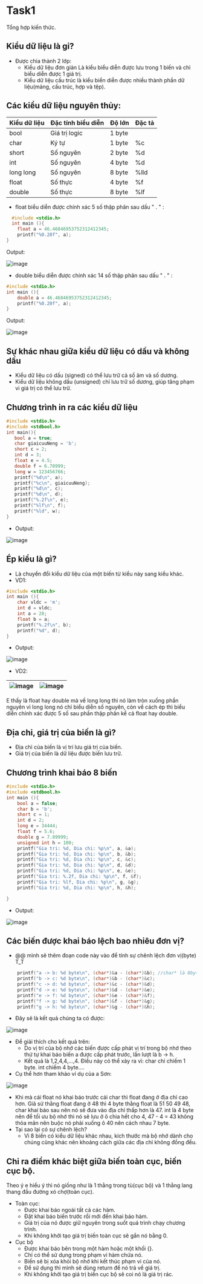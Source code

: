 # Task1
Tổng hợp kiến thức.
## Kiểu dữ liệu là gi?
- Được chia thành 2 lớp:
   - Kiểu dữ liệu đơn giản Là kiểu biểu diễn được lưu trong 1 biến và chỉ biểu diễn được 1 giá trị.
   - Kiểu dữ liệu cấu trúc là kiểu biển diễn được nhiều thành phần dữ liệu(mảng, cấu trúc, hợp và tệp).
## Các kiểu dữ liệu nguyên thủy:
| Kiểu dữ liệu | Đặc tính biểu diễn | Độ lớn | Đặc tả | 
| ------------ | ------------------ | ------ | ------ |
| bool | Giá trị logic | 1 byte |  |
| char | Ký tự | 1 byte | %c | 
| short | Số nguyên | 2 byte | %d |
| int | Số nguyên | 4 byte | %d |
| long long | Số nguyên | 8 byte | %lld |
| float | Số thực | 4 byte | %f |
| double | Số thực | 8 byte | %lf |
- float biểu diễn được chính xác 5 số thập phân sau dấu " . " :
``` C
  #include <stdio.h>
  int main (){
	float a = 46.46846953752312412345;
	printf("%0.20f", a);
}
```
Output:

![image](https://github.com/user-attachments/assets/746e9e7c-3e5c-4bba-ba84-0dfea0158aaf)

- double biểu diễn được chính xác 14 số thập phân sau dấu " . " :
``` C
#include <stdio.h>
int main (){
	double a = 46.46846953752312412345;
	printf("%0.20f", a);
}
```
Output:

![image](https://github.com/user-attachments/assets/636aa3d3-5d59-4e92-81b5-4007a6dc27de)


## Sự khác nhau giữa kiểu dữ liệu có dấu và không dấu
- Kiểu dữ liệu có dấu (signed) có thể lưu trữ cả số âm và số dương.
- Kiểu dữ liệu không dấu (unsigned) chỉ lưu trữ số dương, giúp tăng phạm vi giá trị có thể lưu trữ.
## Chương trình in ra các kiểu dữ liệu
 ``` C
#include <stdio.h>
#include <stdbool.h>
int main(){
	bool a = true;
	char giaicuuNeng = 'b';
	short c = 2;
	int d = 3;
	float e = 4.5;
	double f = 6.78999;
	long w = 123456766; 
	printf("%d\n", a);
	printf("%c\n", giaicuuNeng);
	printf("%d\n", c);
	printf("%d\n", d);
	printf("%.2f\n", e);
	printf("%lf\n", f);
	printf("%ld", w);
}
```
- Output:

![image](https://github.com/user-attachments/assets/d823da92-97de-4ca1-b7f8-711930b4a624)


## Ép kiểu là gì?
- Là chuyển đổi kiểu dữ liệu của một biến từ kiểu này sang kiểu khác.
- VD1:
```C
#include <stdio.h>
int main (){
	char vldc = 'm';
	int d = vldc;
	int a = 28;
	float b = a;
	printf("%.2f\n", b);
	printf("%d", d);
}
```
- Output:

![image](https://github.com/user-attachments/assets/c62448d7-393b-4a81-87a1-77e244ec54cf)

- VD2:

| ![image](https://github.com/user-attachments/assets/8a8f819c-7682-46be-aabb-4202646a21c8) | ![image](https://github.com/user-attachments/assets/a37fc533-b0d3-4c31-9c18-962d66dac54d) |
|-----------------------------------------------------------------------------------------|-----------------------------------------------------------------------------------------|

E thấy là float hay double mà về long long thì nó làm tròn xuống phần nguyên vì long long nó chỉ biểu diễn số nguyên, còn về cách ép thì biểu diễn chính xác được 5 số sau phần thập phân kể cả float hay double.
## Địa chỉ, giá trị của biến là gì?
- Địa chỉ của biến là vị trí lưu giá trị của biến.
- Giá trị của biến là dữ liệu được biến lưu trữ.
## Chương trình khai báo 8 biến
``` C
#include <stdio.h>
#include <stdbool.h>
int main (){
	bool a = false;
	char b = 'b';
	short c = 1;
	int d = 2;
	long e = 34444;
	float f = 5.6;
	double g = 7.89999;
	unsigned int h = 100;
    printf("Gia tri: %d, Dia chi: %p\n", a, &a);
    printf("Gia tri: %d, Dia chi: %p\n", b, &b);
    printf("Gia tri: %d, Dia chi: %p\n", c, &c);
    printf("Gia tri: %d, Dia chi: %p\n", d, &d);
    printf("Gia tri: %d, Dia chi: %p\n", e, &e);
    printf("Gia tri: %.2f, Dia chi: %p\n", f, &f);
    printf("Gia tri: %lf, Dia chi: %p\n", g, &g);
    printf("Gia tri: %d, Dia chi: %p\n", h, &h);

}
```
- Output:
  
![image](https://github.com/user-attachments/assets/1aec92da-c948-4d52-bbce-5f9279276806)

## Các biến được khai báo lệch bao nhiêu đơn vị?
 - @@ mình sẽ thêm đoạn code này vào để tính sự chênh lệch đơn vị(byte) T_T
``` C
    printf("a -> b: %d byte\n", (char*)&a - (char*)&b); //char* là 8byte nha, không ép kiểu thì nó báo lỗi nên phải ép sang kiểu nào 8byte cho tương ứng với độ lớn của địa chỉ là được, ở đây chắc đều code chương trình 64bit nên sẽ là độ lớn địa chỉ mặc định 8byte 
    printf("b -> c: %d byte\n", (char*)&b - (char*)&c);
    printf("c -> d: %d byte\n", (char*)&c - (char*)&d);
    printf("d -> e: %d byte\n", (char*)&d - (char*)&e);
    printf("e -> f: %d byte\n", (char*)&e - (char*)&f);
    printf("f -> g: %d byte\n", (char*)&f - (char*)&g);
    printf("g -> h: %d byte\n", (char*)&g - (char*)&h);
```
- Đây sẽ là kết quả chúng ta có được:
 
![image](https://github.com/user-attachments/assets/86f08f6e-af90-474f-a10a-ec5634db0de4)

- Để giải thích cho kết quả trên:
   - Do vị trí của bộ nhớ các biến được cấp phát vị trí trong bộ nhớ theo thứ tự khai báo biến a được cấp phát trước, lần lượt là b -> h.
   - Kết quả là 1,2,4,4,...,4. Điều này có thể xảy ra vì: char chỉ chiếm 1 byte. int chiếm 4 byte....
 - Cụ thể hơn tham khảo ví dụ của a Sơn:
  
![image](https://github.com/user-attachments/assets/4c17f531-8ffe-48f3-a962-fb0696f40b89)
- Khi mà cái float nó khai báo trước cái char thì float đang ở địa chỉ cao hơn. Giả sử thằng float đang ở 48 thì 4 byte thằng float là 51 50 49 48, char khai báo sau nên nó sẽ đưa vào địa chỉ thấp hơn là 47. int là 4 byte nên để tối ưu bộ nhớ thì nó sẽ lưu ở ô chia hết cho 4, 47 - 4 = 43 không thỏa mãn nên buộc nó phải xuống ô 40 nên cách nhau 7 byte. 
- Tại sao lại có sự chênh lệch?
   - Vì 8 biến có kiểu dữ liệu khác nhau, kích thước mà bộ nhớ dành cho chúng cũng khác nên khoảng cách giữa các địa chỉ không đồng đều.
    

## Chỉ ra điểm khác biệt giữa biến toàn cục, biến cục bộ.
Theo ý e hiểu ý thì nó giống như là 1 thằng trong tù(cục bộ) và 1 thằng lang thang đầu đường xó chợ(toàn cục).
- Toàn cục:
    - Được khai báo ngoài tất cả các hàm.
    - Đặt khai báo biến trước rồi mới đến khai báo hàm.
    - Giá trị của nó được giữ nguyên trong suốt quá trình chạy chương trình.
    - Khi không khởi tạo giá trị biến toàn cục sẽ gắn nó bằng 0.
-  Cục bộ 
   - Được khai báo bên trong một hàm hoặc một khối {}.
   - Chỉ có thể sử dụng trong phạm vi hàm chứa nó.
   - Biến sẽ bị xóa khỏi bộ nhớ khi kết thúc phạm vi của nó.
   - Để sử dụng thì mình sẽ dùng return để nó trả về giá trị.
   - Khi không khởi tạo giá trị biến cục bộ sẽ coi nó là giá trị rác.

  

















